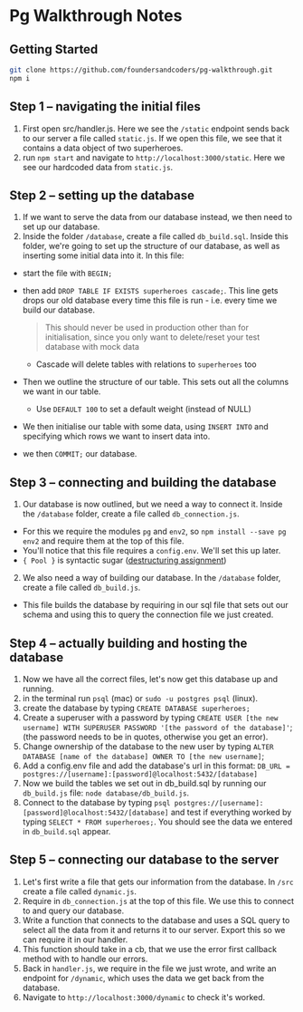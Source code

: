 # Pg Walkthrough Notes

## Getting Started
```sh
git clone https://github.com/foundersandcoders/pg-walkthrough.git
npm i
```

## Step 1 – navigating the initial files
1. First open src/handler.js. Here we see the `/static` endpoint sends back to our server a file called `static.js`. If we open this file, we see that it contains a data object of two superheroes.
2. run `npm start` and navigate to `http://localhost:3000/static`. Here we see our hardcoded data from `static.js`.

## Step 2 – setting up the database
1. If we want to serve the data from our database instead, we then need to set up our database.
2. Inside the folder `/database`, create a file called `db_build.sql`. Inside this folder, we're going to set up the structure of our database, as well as inserting some initial data into it. In this file:
  - start the file with `BEGIN;`
  - then add `DROP TABLE IF EXISTS superheroes cascade;`. This line gets drops our old database every time this file is run - i.e. every time we build our database.
    > This should never be used in production other than for initialisation, since you only want to delete/reset your test database with mock data

    - Cascade will delete tables with relations to `superheroes` too
  - Then we outline the structure of our table. This sets out all the columns we want in our table.
    - Use `DEFAULT 100` to set a default weight (instead of NULL)
  - We then initialise our table with some data, using `INSERT INTO` and specifying which rows we want to insert data into.
  - we then `COMMIT;` our database.

## Step 3 – connecting and building the database
1. Our database is now outlined, but we need a way to connect it. Inside the `/database` folder, create a file called `db_connection.js`.
  - For this we require the modules `pg` and `env2`, so `npm install --save pg env2` and require them at the top of this file.
  - You'll notice that this file requires a `config.env`. We'll set this up later.
  - `{ Pool }` is syntactic sugar ([destructuring assignment](https://developer.mozilla.org/en/docs/Web/JavaScript/Reference/Operators/Destructuring_assignment))
2. We also need a way of building our database. In the `/database` folder, create a file called `db_build.js`.
 - This file builds the database by requiring in our sql file that sets out our schema and using this to query the connection file we just created.

## Step 4 – actually building and hosting the database
1. Now we have all the correct files, let's now get this database up and running.
2. in the terminal run `psql` (mac) or `sudo -u postgres psql` (linux).
3. create the database by typing `CREATE DATABASE superheroes;`
4. Create a superuser with a password by typing `CREATE USER [the new username] WITH SUPERUSER PASSWORD '[the password of the database]'`; (the password needs to be in quotes, otherwise you get an error).
5. Change ownership of the database to the new user by typing `ALTER DATABASE [name of the database] OWNER TO [the new username]`;
6. Add a config.env file and add the database's url in this format: `DB_URL = postgres://[username]:[password]@localhost:5432/[database]`
7. Now we build the tables we set out in db_build.sql by running our `db_build.js` file: `node database/db_build.js`.
8. Connect to the database by typing `psql postgres://[username]:[password]@localhost:5432/[database]` and test if everything worked by typing `SELECT * FROM superheroes;`. You should see the data we entered in `db_build.sql` appear.

## Step 5 – connecting our database to the server
1. Let's first write a file that gets our information from the database. In `/src` create a file called `dynamic.js`.
2. Require in `db_connection.js` at the top of this file. We use this to connect to and query our database.
3. Write a function that connects to the database and uses a SQL query to select all the data from it and returns it to our server. Export this so we can require it in our handler.
4. This function should take in a cb, that we use the error first callback method with to handle our errors.
5. Back in `handler.js`, we require in the file we just wrote, and write an endpoint for `/dynamic`, which uses the data we get back from the database.
6. Navigate to `http://localhost:3000/dynamic` to check it's worked. 
